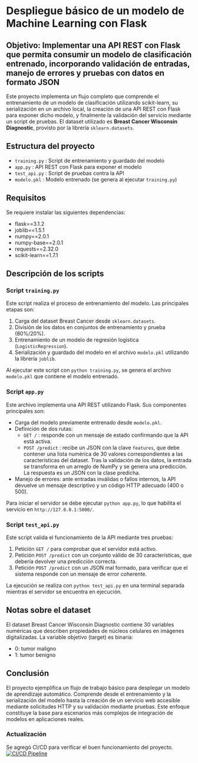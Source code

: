 # Despliegue básico de un modelo de Machine Learning con Flask

## Objetivo: Implementar una API REST con Flask que permita consumir un modelo de clasificación entrenado, incorporando validación de entradas, manejo de errores y pruebas con datos en formato JSON

Este proyecto implementa un flujo completo que comprende el entrenamiento de un  modelo de clasificación utilizando scikit-learn, su serialización en un archivo local, la creación de una API REST con Flask para exponer dicho modelo, y finalmente la validación del servicio mediante un script de pruebas. El dataset utilizado es **Breast Cancer Wisconsin Diagnostic**, provisto por la librería `sklearn.datasets`.

## Estructura del proyecto

- `training.py` : Script de entrenamiento y guardado del modelo  
- `app.py` : API REST con Flask para exponer el modelo  
- `test_api.py` : Script de pruebas contra la API  
- `modelo.pkl` : Modelo entrenado (se genera al ejecutar `training.py`)  

## Requisitos

Se requiere instalar las siguientes dependencias:

- flask==3.1.2
- joblib==1.5.1
- numpy==2.0.1
- numpy-base==2.0.1
- requests==2.32.0
- scikit-learn==1.7.1

## Descripción de los scripts

### Script `training.py`

Este script realiza el proceso de entrenamiento del modelo. Las principales etapas son:

1. Carga del dataset Breast Cancer desde `sklearn.datasets`.
2. División de los datos en conjuntos de entrenamiento y prueba (80%/20%).
3. Entrenamiento de un modelo de regresión logística (`LogisticRegression`).
4. Serialización y guardado del modelo en el archivo `modelo.pkl` utilizando la librería `joblib`.

Al ejecutar este script con `python training.py`, se genera el archivo `modelo.pkl` que contiene el modelo entrenado.

### Script `app.py`

Este archivo implementa una API REST utilizando Flask. Sus componentes principales son:

- Carga del modelo previamente entrenado desde `modelo.pkl`.
- Definición de dos rutas:
  - `GET /` : responde con un mensaje de estado confirmando que la API está activa.
  - `POST /predict` : recibe un JSON con la clave `features`, que debe contener una lista numérica de 30 valores correspondientes a las características del dataset. Tras la validación de los datos, la entrada se transforma en un arreglo de NumPy y se genera una predicción. La respuesta es un JSON con la clase predicha.
- Manejo de errores: ante entradas inválidas o fallos internos, la API devuelve un mensaje descriptivo y un código HTTP adecuado (400 o 500).

Para iniciar el servidor se debe ejecutar `python app.py`, lo que habilita el servicio en `http://127.0.0.1:5000/`.

### Script `test_api.py`

Este script valida el funcionamiento de la API mediante tres pruebas:

1. Petición `GET /` para comprobar que el servidor está activo.
2. Petición `POST /predict` con un conjunto válido de 30 características, que debería devolver una predicción correcta.
3. Petición `POST /predict` con un JSON mal formado, para verificar que el sistema responde con un mensaje de error coherente.

La ejecución se realiza con `python test_api.py` en una terminal separada mientras el servidor se encuentra en ejecución.

## Notas sobre el dataset

El dataset Breast Cancer Wisconsin Diagnostic contiene 30 variables numéricas que describen propiedades de núcleos celulares en imágenes digitalizadas. La variable objetivo (target) es binaria:

- 0: tumor maligno
- 1: tumor benigno

## Conclusión

El proyecto ejemplifica un flujo de trabajo básico para desplegar un modelo de aprendizaje automático. Comprende desde el entrenamiento y la serialización del modelo hasta la creación de un servicio web accesible mediante solicitudes HTTP y su validación mediante pruebas. Este enfoque constituye la base para escenarios más complejos de integración de modelos en aplicaciones reales.

### Actualización

Se agregó CI/CD para verificar el buen funcionamiento del proyecto.
[![CI/CD Pipeline](https://github.com/harrueds/Flask_basic_ML_model/actions/workflows/ci-cd.yaml/badge.svg)](https://github.com/harrueds/Flask_basic_ML_model/actions/workflows/ci-cd.yaml)
